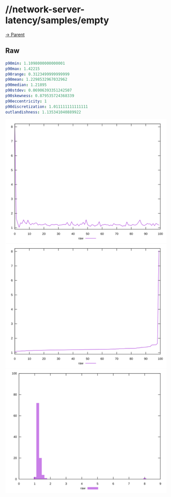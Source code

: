 
# //network-server-latency/samples/empty

[→ Parent](../..)


## Raw


```yaml
p90min: 1.1098000000000001
p90max: 1.42215
p90range: 0.3123499999999999
p90mean: 1.2298532967032962
p90median: 1.21895
p90stdev: 0.06906393351242507
p90skewness: 0.879535724368339
p90eccentricity: 1
p90discretization: 1.011111111111111
outlandishness: 1.135341040889922

```

![PLOT: raw-values](./raw/values.svg)![PLOT: raw-sorted](./raw/sorted.svg)![PLOT: raw-histogram](./raw/histogram.svg)